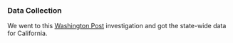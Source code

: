 ### Data Collection
 We went to this [Washington Post](https://www.washingtonpost.com/graphics/2019/investigations/dea-pain-pill-database/#download-resources) investigation and got the state-wide data for California.
